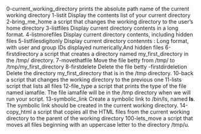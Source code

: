 0-current_working_directory prints the absolute path name of the current working directory
1-listit Display the contents list of your current directory
2-bring_me_home a script that changes the working directory to the user’s home directory
3-listfiles Display current directory contents in a long format.
4-listmorefiles Display current directory contents, including hidden files
5-listfilesdigitonly Display current directory contennts : Long format, with user and group IDs displayed numerically,And hidden files
6-firstdirectory  a script that creates a directory named my_first_directory in the /tmp/ directory.
7-movethatfile Move the file betty from /tmp/ to /tmp/my_first_directory
8-firstdelete Delete the file betty
	-firstdirdeletion Delete the directory my_first_directory that is in the /tmp directory.
10-back  a script that changes the working directory to the previous one
11-lists  script that lists all files
12-file_type a script that prints the type of the file named iamafile. The file iamafile will be in the /tmp directory when we will run your script.
13-symbolic_link Create a symbolic link to /bin/ls, named __ls__. The symbolic link should be created in the current working directory.
14-copy_html a script that copies all the HTML files from the current working directory to the parent of the working directory
100-lets_move a script that moves all files beginning with an uppercase letter to the directory /tmp/u.

